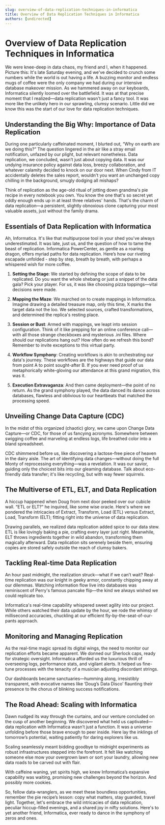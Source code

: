 ```yaml
---
slug: overview-of-data-replication-techniques-in-informatica
title: Overview of Data Replication Techniques in Informatica
authors: [undirected]
---
```



# Overview of Data Replication Techniques in Informatica

We were knee-deep in data chaos, my friend and I, when it happened. Picture this: It's late Saturday evening, and we've decided to crunch some numbers while the world is out having a life. A buzzing monitor and endless mugs of coffee were the only company we had during our intensive database makeover mission. As we hammered away on our keyboards, Informatica silently loomed over the battlefield. It was at that precise moment that I realized—data replication wasn't just a fancy tool. It was more like the unlikely hero in our sprawling, clumsy scenario. Little did we know this was the start of our love for data replication techniques.

## Understanding the Big Why: Importance of Data Replication

During one particularly caffeinated moment, I blurted out, “Why on earth are we doing this?” The question lingered in the air like a stray email notification, unfazed by our plight, but relevant nonetheless. Data replication, we concluded, wasn’t just about copying data. It was our undying insurance policy against data loss, breezy collaboration, and whatever calamity decided to knock on our door next. When Cindy from IT accidentally deletes the sales report, wouldn't you want an unchanged copy chilling in the background, smugly dodging all mishaps?

Think of replication as the age-old ritual of jotting down grandma's pie recipe in every notebook you own. You know the one that's so secret yet oddly enough ends up in at least three relatives' hands. That's the charm of data replication—a persistent, slightly obnoxious clone capturing your most valuable assets, just without the family drama. 

## Essentials of Data Replication with Informatica

Ah, Informatica. It's like that multipurpose tool in your shed you've always underestimated. It was late, just us, and the question of how to tame the beast of replication. Informatica PowerCenter, as gentle as a roaring dragon, offers myriad paths for data replication. Here’s how our riveting escapade unfolded - step by step, breath by breath, with perhaps a whispered wish for more coffee. 

1. **Setting the Stage**: We started by defining the scope of data to be replicated. Do you want the whole shebang or just a snippet of the data gala? Pick your player. For us, it was like choosing pizza toppings—vital decisions were made.
   
2. **Mapping the Maze**: We marched on to create mappings in Informatica. Imagine drawing a detailed treasure map, only this time, X marks the target data not the loo. We selected sources, crafted transformations, and determined the replica's resting place.

3. **Session or Bust**: Armed with mappings, we leapt into session configuration. Think of it like prepping for an online conference call—with all those strange checkboxes and mysterious .ini files. Where should our replications hang out? How often do we refresh this bond? Remember to invite exceptions to this virtual party.

4. **Workflow Symphony**: Creating workflows is akin to orchestrating our data's journey. These workflows are the highways that guide our data from point A to point sought-after B. If you ever need proof of us metaphorically white-gloving our attendance at this grand migration, this was it.
   
5. **Execution Extravaganza**: And then came deployment—the point of no return. As the grand symphony played, the data danced its dance across databases, flawless and oblivious to our heartbeats that matched the processing speed.

## Unveiling Change Data Capture (CDC)

In the midst of this organized (chaotic) glory, we came upon Change Data Capture—or CDC, for those of us fancying acronyms. Somewhere between swigging coffee and marveling at endless logs, life breathed color into a bland spreadsheet. 

CDC shimmered before us, like discovering a lactose-free piece of heaven in the dairy aisle. The art of identifying data changes—without doing the full Monty of reprocessing everything—was a revelation. It was our savior, guiding only the choicest bits into our gleaming database. Talk about eco-friendly data transfer; it's like recycling, but with way fewer squirrels.

## The Multiverse of ETL, ELT, and Data Replication

A hiccup happened when Doug from next door peeked over our cubicle wall. “ETL or ELT?” he inquired, like some wise oracle. Here's where we pondered the intricacies of Extract, Transform, Load (ETL) versus Extract, Load, Transform (ELT); fitting right into the universe of data replication. 

Drawing parallels, we realized data replication added spice to our data stew. ETL is like lovingly baking a pie, crafting every layer just right. Meanwhile, ELT throws ingredients together in wild abandon, transforming them magically afterward. Data replication sits serenely beside them, ensuring copies are stored safely outside the reach of clumsy bakers.

## Tackling Real-time Data Replication

An hour past midnight, the realization struck—what if we can’t wait? Real-time replication was our knight in geeky armor, constantly chipping away at our dilemmas. Watching information flow live into databases was reminiscent of Perry's famous pancake flip—the kind we always wished we could replicate too. 

Informatica's real-time capability whispered sweet agility into our project. While others watched their data update by the hour, we rode the whimsy of millisecond accuracies, chuckling at our efficient fly-by-the-seat-of-our-pants approach.

## Monitoring and Managing Replication

As the real-time magic spread its digital wings, the need to monitor our replication efforts became apparent. We donned our Sherlock caps, ready for strategic oversight. Informatica afforded us the luxurious thrill of overseeing logs, performance stats, and vigilant alerts. It helped us fine-tune processes with the tenacity of a musician adjusting discordant strings.

Our dashboards became sanctuaries—humming along, irresistibly transparent, with evocative names like ‘Doug’s Data Disco’ flaunting their presence to the chorus of blinking success notifications. 

## The Road Ahead: Scaling with Informatica

Dawn nudged its way through the curtains, and our venture concluded on the cusp of another beginning. We discovered what held us captivated—data replication with Informatica wasn’t just a function. It was a universe unfolding before those brave enough to peer inside. Here lay the inklings of tomorrow’s potential, waiting patiently for daring explorers like us.

Scaling seamlessly meant bidding goodbye to midnight experiments as robust infrastructures stepped into the forefront. It felt like watching someone else mow your overgrown lawn or sort your laundry, allowing new data roads to be carved out with flair.

With caffeine waning, yet spirits high, we knew Informatica’s expansive capability was waiting, promising new challenges beyond the horizon. And possibly more cookies.

So, fellow data-wranglers, as we meet these boundless opportunities, remember the pie recipe’s lesson: copy what matters, stay guarded, travel light. Together, let's embrace the wild intricacies of data replication, peculiar hiccup-filled evenings, and a shared joy in nifty solutions. Here's to yet another friend, Informatica, ever ready to dance in the symphony of zeros and ones.